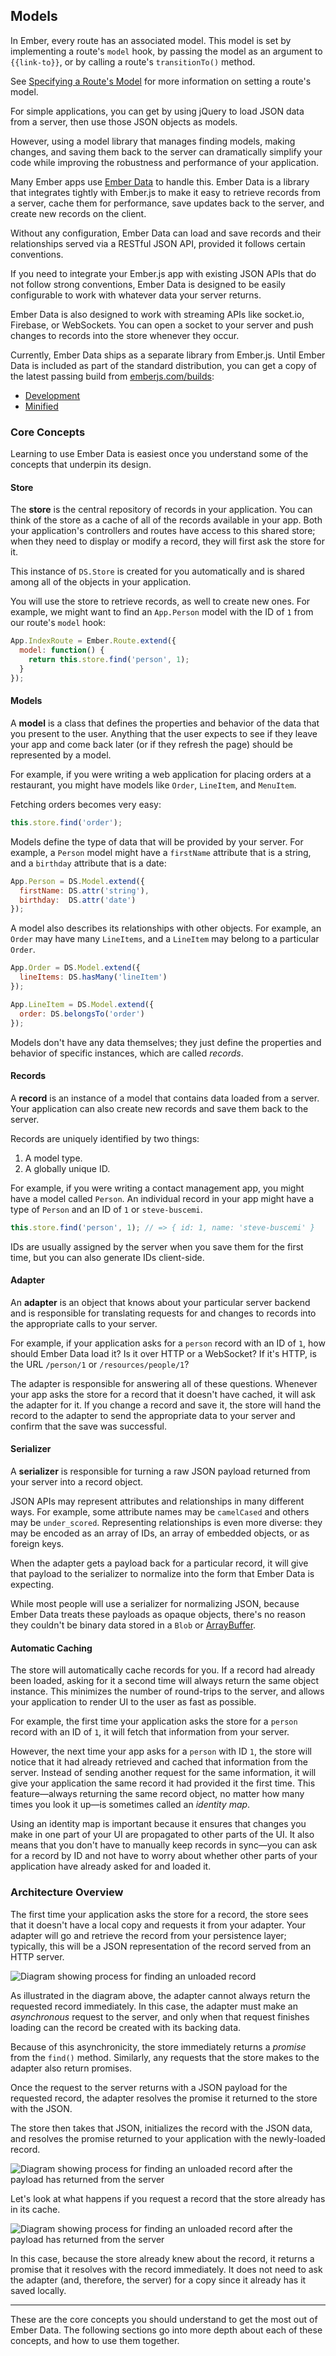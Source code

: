 ## Models

In Ember, every route has an associated model. This model is set by
implementing a route's `model` hook, by passing the model as an argument
to `{{link-to}}`, or by calling a route's `transitionTo()` method.

See [Specifying a Route's
Model](/guides/routing/specifying-a-routes-model) for more information
on setting a route's model.

For simple applications, you can get by using jQuery to load JSON data
from a server, then use those JSON objects as models.

However, using a model library that manages finding models, making
changes, and saving them back to the server can dramatically simplify
your code while improving the robustness and performance of your
application.

Many Ember apps use [Ember Data][emberdata] to handle this.
Ember Data is a library that integrates tightly with Ember.js to make it
easy to retrieve records from a server, cache them for performance,
save updates back to the server, and create new records on the client.

Without any configuration, Ember Data can load and save records and
their relationships served via a RESTful JSON API, provided it follows
certain conventions.

If you need to integrate your Ember.js app with existing JSON APIs that
do not follow strong conventions, Ember Data is designed to be easily
configurable to work with whatever data your server returns.

Ember Data is also designed to work with streaming APIs like
socket.io, Firebase, or WebSockets. You can open a socket to your server
and push changes to records into the store whenever they occur.

Currently, Ember Data ships as a separate library from Ember.js.  Until
Ember Data is included as part of the standard distribution, you can get
a copy of the latest passing build from
[emberjs.com/builds][builds]:

* [Development][development-build]
* [Minified][minified-build]

[emberdata]: https://github.com/emberjs/data
[builds]: http://emberjs.com/builds
[development-build]: http://builds.emberjs.com/canary/ember-data.js
[minified-build]: http://builds.emberjs.com/canary/ember-data.min.js

### Core Concepts

Learning to use Ember Data is easiest once you understand some of the
concepts that underpin its design.

#### Store

The **store** is the central repository of records in your application.
You can think of the store as a cache of all of the records available in
your app. Both your application's controllers and routes have access to this
shared store; when they need to display or modify a record, they will
first ask the store for it.

This instance of `DS.Store` is created for you automatically and is shared
among all of the objects in your application.

You will use the store to retrieve records, as well to create new ones.
For example, we might want to find an `App.Person` model with the ID of
`1` from our route's `model` hook:

```js
App.IndexRoute = Ember.Route.extend({
  model: function() {
    return this.store.find('person', 1);
  }
});
```

#### Models

A **model** is a class that defines the properties and behavior of the
data that you present to the user. Anything that the user expects to see
if they leave your app and come back later (or if they refresh the page)
should be represented by a model.

For example, if you were writing a web application for placing orders at
a restaurant, you might have models like `Order`, `LineItem`, and
`MenuItem`.

Fetching orders becomes very easy:

```js
this.store.find('order');
```

Models define the type of data that will be provided by your server. For
example, a `Person` model might have a `firstName` attribute that is a
string, and a `birthday` attribute that is a date:

```js
App.Person = DS.Model.extend({
  firstName: DS.attr('string'),
  birthday:  DS.attr('date')
});
```

A model also describes its relationships with other objects. For
example, an `Order` may have many `LineItems`, and a `LineItem` may
belong to a particular `Order`.

```js
App.Order = DS.Model.extend({
  lineItems: DS.hasMany('lineItem')
});

App.LineItem = DS.Model.extend({
  order: DS.belongsTo('order')
});
```

Models don't have any data themselves; they just define the properties and
behavior of specific instances, which are called _records_.

#### Records

A **record** is an instance of a model that contains data loaded from a
server. Your application can also create new records and save them back
to the server.

Records are uniquely identified by two things:

1. A model type.
2. A globally unique ID.

For example, if you were writing a contact management app, you might
have a model called `Person`. An individual record in your app might
have a type of `Person` and an ID of `1` or `steve-buscemi`.

```js
this.store.find('person', 1); // => { id: 1, name: 'steve-buscemi' }
```

IDs are usually assigned by the server when you save them for the first
time, but you can also generate IDs client-side.

#### Adapter

An **adapter** is an object that knows about your particular server
backend and is responsible for translating requests for and changes to
records into the appropriate calls to your server.

For example, if your application asks for a `person` record with an ID
of `1`, how should Ember Data load it? Is it over HTTP or a WebSocket?
If it's HTTP, is the URL `/person/1` or `/resources/people/1`?

The adapter is responsible for answering all of these questions.
Whenever your app asks the store for a record that it doesn't have
cached, it will ask the adapter for it. If you change a record and save
it, the store will hand the record to the adapter to send the
appropriate data to your server and confirm that the save was
successful.

#### Serializer

A **serializer** is responsible for turning a raw JSON payload returned
from your server into a record object.

JSON APIs may represent attributes and relationships in many different
ways. For example, some attribute names may be `camelCased` and others
may be `under_scored`. Representing relationships is even more diverse:
they may be encoded as an array of IDs, an array of embedded objects, or
as foreign keys.

When the adapter gets a payload back for a particular record, it will
give that payload to the serializer to normalize into the form that
Ember Data is expecting.

While most people will use a serializer for normalizing JSON, because
Ember Data treats these payloads as opaque objects, there's no reason
they couldn't be binary data stored in a `Blob` or
[ArrayBuffer](https://developer.mozilla.org/en-US/docs/Web/JavaScript/Typed_arrays/ArrayBuffer).

#### Automatic Caching

The store will automatically cache records for you. If a record had already
been loaded, asking for it a second time will always return the same
object instance. This minimizes the number of round-trips to the
server, and allows your application to render UI to the user as fast as
possible.

For example, the first time your application asks the store for a
`person` record with an ID of `1`, it will fetch that information from
your server.

However, the next time your app asks for a `person` with ID `1`, the
store will notice that it had already retrieved and cached that
information from the server. Instead of sending another request for the
same information, it will give your application the same record it had
provided it the first time.  This feature—always returning the same
record object, no matter how many times you look it up—is sometimes
called an _identity map_.

Using an identity map is important because it ensures that changes you
make in one part of your UI are propagated to other parts of the UI. It
also means that you don't have to manually keep records in sync—you can
ask for a record by ID and not have to worry about whether other parts
of your application have already asked for and loaded it.

### Architecture Overview

The first time your application asks the store for a record, the store
sees that it doesn't have a local copy and requests it from your
adapter. Your adapter will go and retrieve the record from your
persistence layer; typically, this will be a JSON representation of the
record served from an HTTP server.

![Diagram showing process for finding an unloaded record](guides/models/images/finding-unloaded-record-step1-diagram.png)

As illustrated in the diagram above, the adapter cannot always return the 
requested record immediately. In this case, the adapter must make an 
_asynchronous_ request to the server, and only when that request finishes 
loading can the record be created with its backing data.

Because of this asynchronicity, the store immediately returns a
_promise_ from the `find()` method. Similarly, any requests that the
store makes to the adapter also return promises.

Once the request to the server returns with a JSON payload for the
requested record, the adapter resolves the promise it returned to the
store with the JSON.

The store then takes that JSON, initializes the record with the
JSON data, and resolves the promise returned to your application
with the newly-loaded record.

![Diagram showing process for finding an unloaded record after the payload has returned from the server](guides/models/images/finding-unloaded-record-step2-diagram.png)

Let's look at what happens if you request a record that the store
already has in its cache. 

![Diagram showing process for finding an unloaded record after the payload has returned from the server](guides/models/images/finding-loaded-record-diagram.png)

In this case, because the store already knew about the record, it
returns a promise that it resolves with the record immediately. It does
not need to ask the adapter (and, therefore, the server) for a copy
since it already has it saved locally.

---

These are the core concepts you should understand to get the most out of
Ember Data. The following sections go into more depth about each of
these concepts, and how to use them together.
